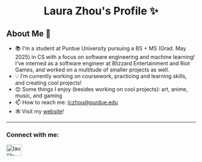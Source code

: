 
<h1 align ="center">Laura Zhou's Profile ✨</h1>

## About Me 👋

- 📚 I'm a student at Purdue University pursuing a BS + MS (Grad. May 2025) in CS with a focus on software engineering and machine learning! I've interned as a software engineer at Blizzard Entertainment and Riot Games, and worked on a multitude of smaller projects as well.
- 💡 I’m currently working on coursework, practicing and learning skills, and creating cool projects!
- 😊 Some things I enjoy (besides working on cool projects): art, anime, music, and gaming
- 📫 How to reach me: lczhou@purdue.edu
- 🕸️ Visit my [website](https://lczhou.vercel.app/)!

---

<h3 align="left">Connect with me:</h3>
<p align="left">
<a href="https://linkedin.com/in/laura-zhou-88750" target="blank"><img align="center" src="https://raw.githubusercontent.com/rahuldkjain/github-profile-readme-generator/master/src/images/icons/Social/linked-in-alt.svg" alt="laura-zhou-88750" height="30" width="40" /></a>
</p>
